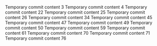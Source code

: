 Temporary commit content 3
Temporary commit content 4
Temporary commit content 22
Temporary commit content 25
Temporary commit content 26
Temporary commit content 34
Temporary commit content 45
Temporary commit content 47
Temporary commit content 49
Temporary commit content 50
Temporary commit content 59
Temporary commit content 61
Temporary commit content 70
Temporary commit content 71
Temporary commit content 76
